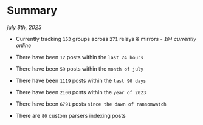 
# Summary
_july 8th, 2023_

- Currently tracking `153` groups across `271` relays & mirrors - _`104` currently online_

- There have been `12` posts within the `last 24 hours`

- There have been `59` posts within the `month of july`

- There have been `1119` posts within the `last 90 days`

- There have been `2100` posts within the `year of 2023`

- There have been `6791` posts `since the dawn of ransomwatch`

- There are `80` custom parsers indexing posts
